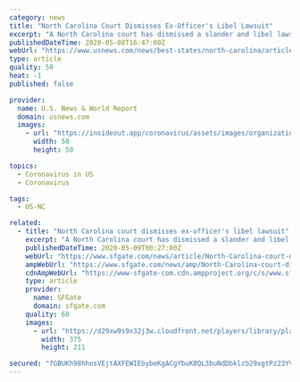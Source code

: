 ```yaml
---
category: news
title: "North Carolina Court Dismisses Ex-Officer's Libel Lawsuit"
excerpt: "A North Carolina court has dismissed a slander and libel lawsuit filed by an ex-Asheville police officer against the city and her former police chief."
publishedDateTime: 2020-05-08T16:47:00Z
webUrl: "https://www.usnews.com/news/best-states/north-carolina/articles/2020-05-08/north-carolina-court-dismisses-ex-officers-libel-lawsuit"
type: article
quality: 50
heat: -1
published: false

provider:
  name: U.S. News & World Report
  domain: usnews.com
  images:
    - url: "https://insideout.app/coronavirus/assets/images/organizations/usnews.com-50x50.jpg"
      width: 50
      height: 50

topics:
  - Coronavirus in US
  - Coronavirus

tags:
  - US-NC

related:
  - title: "North Carolina court dismisses ex-officer's libel lawsuit"
    excerpt: "A North Carolina court has dismissed a slander and libel lawsuit filed by an ex-Asheville police officer against the city and her former police chief. The North Carolina Court of Appeals threw out former Sgt."
    publishedDateTime: 2020-05-09T00:27:00Z
    webUrl: "https://www.sfgate.com/news/article/North-Carolina-court-dismisses-ex-officer-s-libel-15256917.php"
    ampWebUrl: "https://www.sfgate.com/news/amp/North-Carolina-court-dismisses-ex-officer-s-libel-15256917.php"
    cdnAmpWebUrl: "https://www-sfgate-com.cdn.ampproject.org/c/s/www.sfgate.com/news/amp/North-Carolina-court-dismisses-ex-officer-s-libel-15256917.php"
    type: article
    provider:
      name: SFGate
      domain: sfgate.com
    quality: 60
    images:
      - url: "https://d29xw9s9x32j3w.cloudfront.net/players/library/placeholder.png"
        width: 375
        height: 211

secured: "fGBUKh98hhosVEjtAXFEWIEbybeKgACgYbuK8QL3buNdDbklzb29xgtPz23YVcbmZSNRkIwot5dN+e8IL0Gndy7psUzVrYq6TcS2zNRXR4DsDOg0ql2WbN/3Sz+zcgdodXr9WTDTH0fG4Wm4G9nuGgT6AM94baQ7jwkWfcdMi1pquNePSTUMtPcSXUxCOW86yvJ9G2l1pMkkhOGc6n5uKo7gvMCugwg/4lV2ZsgZMkKTeRxITbRugnMb+Qbl1daaDz4mlTWmObjL9n1dKxAw3ChjsHkb2MtAy1HLnOL6XHIGjYmcF/t2V/PV1+zfwtA9;WMe0pEeXvL5qdUuYokTmNA=="
---
```


